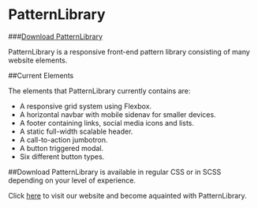 # PatternLibrary

###<a href="https://elizabethmaccabe.github.io/PatternLibrary">Download PatternLibrary</a>

PatternLibrary is a responsive front-end pattern library consisting of many website elements.

##Current Elements

The elements that PatternLibrary currently contains are:

* A responsive grid system using Flexbox.
* A horizontal navbar with mobile sidenav for smaller devices.
* A footer containing links, social media icons and lists.
* A static full-width scalable header.
* A call-to-action jumbotron.
* A button triggered modal.
* Six different button types.

##Download
PatternLibrary is available in regular CSS or in SCSS depending on your level of experience.

Click <a href="https://elizabethmaccabe.github.io/PatternLibrary">here</a> to visit our website and become aquainted with PatternLibrary.